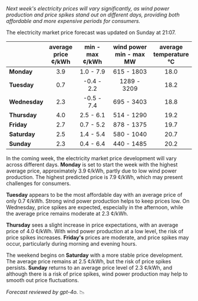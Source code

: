 *Next week's electricity prices will vary significantly, as wind power production and price spikes stand out on different days, providing both affordable and more expensive periods for consumers.*

The electricity market price forecast was updated on Sunday at 21:07.

|               | average<br>price<br>¢/kWh | min - max<br>¢/kWh | wind power<br>min - max<br>MW | average<br>temperature<br>°C |
|:-------------|:----------------:|:----------------:|:-------------:|:-------------:|
| **Monday**    |        3.9       |      1.0 - 7.9   |    615 - 1803 |       18.0    |
| **Tuesday**   |        0.7       |     -0.4 - 2.2   |   1289 - 3209 |       18.2    |
| **Wednesday** |        2.3       |     -0.5 - 7.4   |    695 - 3403 |       18.8    |
| **Thursday**  |        4.0       |      2.5 - 6.1   |    514 - 1290 |       19.2    |
| **Friday**    |        2.7       |      0.7 - 5.2   |    878 - 1375 |       19.7    |
| **Saturday**  |        2.5       |      1.4 - 5.4   |    580 - 1040 |       20.7    |
| **Sunday**    |        2.3       |      0.4 - 6.4   |    440 - 1485 |       20.2    |

In the coming week, the electricity market price development will vary across different days. **Monday** is set to start the week with the highest average price, approximately 3.9 ¢/kWh, partly due to low wind power production. The highest predicted price is 7.9 ¢/kWh, which may present challenges for consumers.

**Tuesday** appears to be the most affordable day with an average price of only 0.7 ¢/kWh. Strong wind power production helps to keep prices low. On Wednesday, price spikes are expected, especially in the afternoon, while the average price remains moderate at 2.3 ¢/kWh.

**Thursday** sees a slight increase in price expectations, with an average price of 4.0 ¢/kWh. With wind power production at a low level, the risk of price spikes increases. **Friday's** prices are moderate, and price spikes may occur, particularly during morning and evening hours.

The weekend begins on **Saturday** with a more stable price development. The average price remains at 2.5 ¢/kWh, but the risk of price spikes persists. **Sunday** returns to an average price level of 2.3 ¢/kWh, and although there is a risk of price spikes, wind power production may help to smooth out price fluctuations.

*Forecast reviewed by gpt-4o.* 📉
